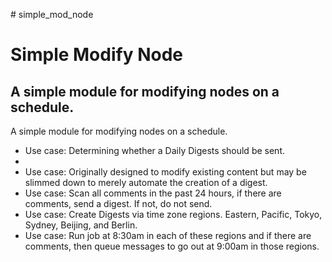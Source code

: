 <p># simple_mod_node</p>
<h1>Simple Modify Node</h1>
<h2>A simple module for modifying nodes on a schedule.</h2>

<p>A simple module for modifying nodes on a schedule. </br>

<ul>
<li>Use case: Determining whether a Daily Digests should be sent.<li>
<li>Use case: Originally designed to modify existing content but may be slimmed down to merely automate the creation of a digest.</li>
<li>Use case: Scan all comments in the past 24 hours, if there are comments, send a digest. If not, do not send.</li>
<li>Use case: Create Digests via time zone regions. Eastern, Pacific, Tokyo, Sydney, Beijing, and Berlin.</li>
<li>Use case: Run job at 8:30am in each of these regions and if there are comments, then queue messages to go out at 9:00am in those regions.</li>
<ul></p>
